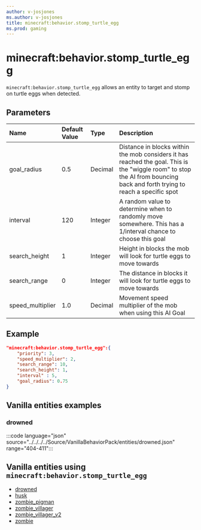 ```yaml
---
author: v-josjones
ms.author: v-josjones
title: minecraft:behavior.stomp_turtle_egg
ms.prod: gaming
---
```


# minecraft:behavior.stomp_turtle_egg

`minecraft:behavior.stomp_turtle_egg` allows an entity to target and stomp on turtle eggs when detected.

## Parameters

|Name |Default Value  |Type  |Description  |
|:----------|:----------|:----------|:----------|
| goal_radius|0.5| Decimal|  Distance in blocks within the mob considers it has reached the goal. This is the "wiggle room" to stop the AI from bouncing back and forth trying to reach a specific spot |
| interval| 120| Integer|  A random value to determine when to randomly move somewhere. This has a 1/interval chance to choose this goal |
| search_height| 1| Integer|  Height in blocks the mob will look for turtle eggs to move towards |
| search_range| 0| Integer| The distance in blocks it will look for turtle eggs to move towards |
| speed_multiplier| 1.0| Decimal|  Movement speed multiplier of the mob when using this AI Goal |

## Example

```json
"minecraft:behavior.stomp_turtle_egg":{
    "priority": 3,
    "speed_multiplier": 2,
    "search_range": 10,
    "search_height": 1,
    "interval" : 5,
    "goal_radius": 0.75
}
```

## Vanilla entities examples

### drowned

:::code language="json" source="../../../../Source/VanillaBehaviorPack/entities/drowned.json" range="404-411":::

## Vanilla entities using `minecraft:behavior.stomp_turtle_egg`

- [drowned](../../../../Source/VanillaBehaviorPack_Snippets/entities/drowned.md)
- [husk](../../../../Source/VanillaBehaviorPack_Snippets/entities/husk.md)
- [zombie_pigman](../../../../Source/VanillaBehaviorPack_Snippets/entities/zombie_pigman.md)
- [zombie_villager](../../../../Source/VanillaBehaviorPack_Snippets/entities/zombie_villager.md)
- [zombie_villager_v2](../../../../Source/VanillaBehaviorPack_Snippets/entities/zombie_villager_v2.md)
- [zombie](../../../../Source/VanillaBehaviorPack_Snippets/entities/zombie.md)
